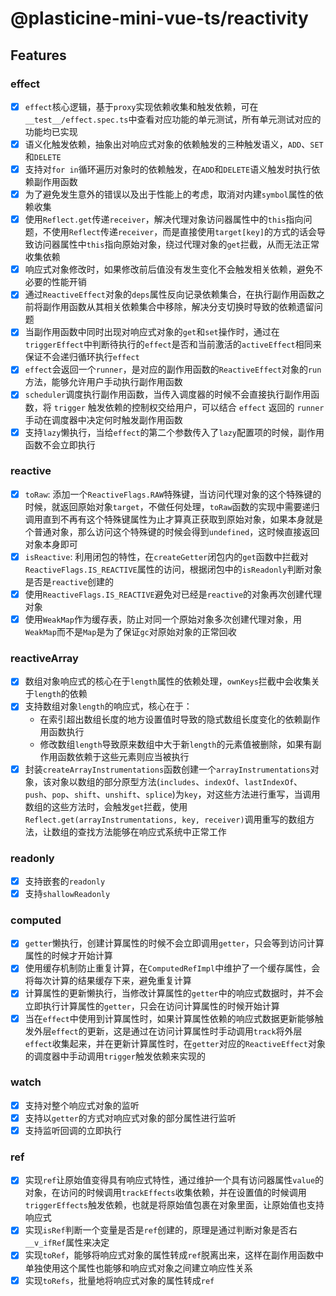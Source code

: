 # @plasticine-mini-vue-ts/reactivity

## Features

### effect

- [x] `effect`核心逻辑，基于`proxy`实现依赖收集和触发依赖，可在`__test__/effect.spec.ts`中查看对应功能的单元测试，所有单元测试对应的功能均已实现
- [x] 语义化触发依赖，抽象出对响应式对象的依赖触发的三种触发语义，`ADD`、`SET`和`DELETE`
- [x] 支持对`for in`循环遍历对象时的依赖触发，在`ADD`和`DELETE`语义触发时执行依赖副作用函数
- [x] 为了避免发生意外的错误以及出于性能上的考虑，取消对内建`symbol`属性的依赖收集
- [x] 使用`Reflect.get`传递`receiver`，解决代理对象访问器属性中的`this`指向问题，不使用`Reflect`传递`receiver`，而是直接使用`target[key]`的方式的话会导致访问器属性中`this`指向原始对象，绕过代理对象的`get`拦截，从而无法正常收集依赖
- [x] 响应式对象修改时，如果修改前后值没有发生变化不会触发相关依赖，避免不必要的性能开销
- [x] 通过`ReactiveEffect`对象的`deps`属性反向记录依赖集合，在执行副作用函数之前将副作用函数从其相关依赖集合中移除，解决分支切换时导致的依赖遗留问题
- [x] 当副作用函数中同时出现对响应式对象的`get`和`set`操作时，通过在`triggerEffect`中判断待执行的`effect`是否和当前激活的`activeEffect`相同来保证不会递归循环执行`effect`
- [x] `effect`会返回一个`runner`，是对应的副作用函数的`ReactiveEffect`对象的`run`方法，能够允许用户手动执行副作用函数
- [x] `scheduler`调度执行副作用函数，当传入调度器的时候不会直接执行副作用函数，将 `trigger` 触发依赖的控制权交给用户，可以结合 `effect` 返回的 `runner` 手动在调度器中决定何时触发副作用函数
- [x] 支持`lazy`懒执行，当给`effect`的第二个参数传入了`lazy`配置项的时候，副作用函数不会立即执行

### reactive

- [x] `toRaw`: 添加一个`ReactiveFlags.RAW`特殊键，当访问代理对象的这个特殊键的时候，就返回原始对象`target`，不做任何处理，`toRaw`函数的实现中需要递归调用直到不再有这个特殊键属性为止才算真正获取到原始对象，如果本身就是个普通对象，那么访问这个特殊键的时候会得到`undefined`，这时候直接返回对象本身即可
- [x] `isReactive`: 利用闭包的特性，在`createGetter`闭包内的`get`函数中拦截对`ReactiveFlags.IS_REACTIVE`属性的访问，根据闭包中的`isReadonly`判断对象是否是`reactive`创建的
- [x] 使用`ReactiveFlags.IS_REACTIVE`避免对已经是`reactive`的对象再次创建代理对象
- [x] 使用`WeakMap`作为缓存表，防止对同一个原始对象多次创建代理对象，用`WeakMap`而不是`Map`是为了保证`gc`对原始对象的正常回收

### reactiveArray

- [x] 数组对象响应式的核心在于`length`属性的依赖处理，`ownKeys`拦截中会收集关于`length`的依赖
- [x] 支持数组对象`length`的响应式，核心在于：
  - 在索引超出数组长度的地方设置值时导致的隐式数组长度变化的依赖副作用函数执行
  - 修改数组`length`导致原来数组中大于新`length`的元素值被删除，如果有副作用函数依赖于这些元素则应当被执行
- [x] 封装`createArrayInstrumentations`函数创建一个`arrayInstrumentations`对象，该对象以数组的部分原型方法(`includes`、`indexOf`、`lastIndexOf`、`push`、`pop`、`shift`、`unshift`、`splice`)为`key`，对这些方法进行重写，当调用数组的这些方法时，会触发`get`拦截，使用`Reflect.get(arrayInstrumentations, key, receiver)`调用重写的数组方法，让数组的查找方法能够在响应式系统中正常工作

### readonly

- [x] 支持嵌套的`readonly`
- [x] 支持`shallowReadonly`

### computed

- [x] `getter`懒执行，创建计算属性的时候不会立即调用`getter`，只会等到访问计算属性的时候才开始计算
- [x] 使用缓存机制防止重复计算，在`ComputedRefImpl`中维护了一个缓存属性，会将每次计算的结果缓存下来，避免重复计算
- [x] 计算属性的更新懒执行，当修改计算属性的`getter`中的响应式数据时，并不会立即执行计算属性的`getter`，只会在访问计算属性的时候开始计算
- [x] 当在`effect`中使用到计算属性时，如果计算属性依赖的响应式数据更新能够触发外层`effect`的更新，这是通过在访问计算属性时手动调用`track`将外层`effect`收集起来，并在更新计算属性时，在`getter`对应的`ReactiveEffect`对象的调度器中手动调用`trigger`触发依赖来实现的

### watch

- [x] 支持对整个响应式对象的监听
- [x] 支持以`getter`的方式对响应式对象的部分属性进行监听
- [x] 支持监听回调的立即执行

### ref

- [x] 实现`ref`让原始值变得具有响应式特性，通过维护一个具有访问器属性`value`的对象，在访问的时候调用`trackEffects`收集依赖，并在设置值的时候调用`triggerEffects`触发依赖，也就是将原始值包裹在对象里面，让原始值也支持响应式
- [x] 实现`isRef`判断一个变量是否是`ref`创建的，原理是通过判断对象是否右`__v_ifRef`属性来决定
- [x] 实现`toRef`，能够将响应式对象的属性转成`ref`脱离出来，这样在副作用函数中单独使用这个属性也能够和响应式对象之间建立响应性关系
- [x] 实现`toRefs`，批量地将响应式对象的属性转成`ref`
